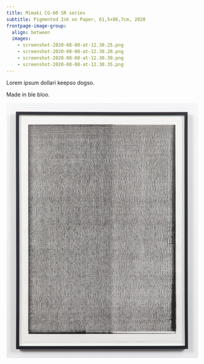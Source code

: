 ```yaml
---
title: Mimaki CG-60 SR series
subtitle: Pigmented Ink on Paper, 61,5×86,7cm, 2020
frontpage-image-group:
  align: between
  images:
    - screenshot-2020-08-08-at-12.30.25.png
    - screenshot-2020-08-08-at-12.30.20.png
    - screenshot-2020-08-08-at-12.30.30.png
    - screenshot-2020-08-08-at-12.30.35.png
---
```

Lorem ipsum dollari keepso dogso.

Made in ble bloo.

![some-work](screenshot-2020-08-08-at-12.30.25.png "Some work")